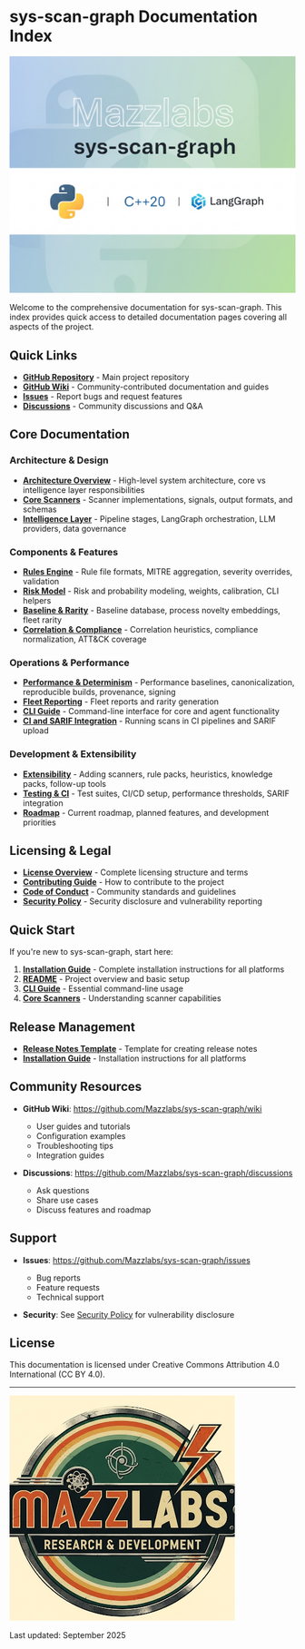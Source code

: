 # sys-scan-graph Documentation Index

![sys-scan-graph Badge](../../assets/sys-scan-graph_badge.jpg)

Welcome to the comprehensive documentation for sys-scan-graph. This index provides quick access to detailed documentation pages covering all aspects of the project.

## Quick Links

- **[GitHub Repository](https://github.com/Mazzlabs/sys-scan-graph)** - Main project repository
- **[GitHub Wiki](https://github.com/Mazzlabs/sys-scan-graph/wiki)** - Community-contributed documentation and guides
- **[Issues](https://github.com/Mazzlabs/sys-scan-graph/issues)** - Report bugs and request features
- **[Discussions](https://github.com/Mazzlabs/sys-scan-graph/discussions)** - Community discussions and Q&A

## Core Documentation

### Architecture & Design

- **[Architecture Overview](Architecture.md)** - High-level system architecture, core vs intelligence layer responsibilities
- **[Core Scanners](Core-Scanners.md)** - Scanner implementations, signals, output formats, and schemas
- **[Intelligence Layer](Intelligence-Layer.md)** - Pipeline stages, LangGraph orchestration, LLM providers, data governance

### Components & Features

- **[Rules Engine](Rules-Engine.md)** - Rule file formats, MITRE aggregation, severity overrides, validation
- **[Risk Model](Risk-Model.md)** - Risk and probability modeling, weights, calibration, CLI helpers
- **[Baseline & Rarity](Baseline-Rarity-Novelty.md)** - Baseline database, process novelty embeddings, fleet rarity
- **[Correlation & Compliance](Correlation-Compliance-ATTACK.md)** - Correlation heuristics, compliance normalization, ATT&CK coverage

### Operations & Performance

- **[Performance & Determinism](Performance-Determinism-Provenance.md)** - Performance baselines, canonicalization, reproducible builds, provenance, signing
- **[Fleet Reporting](Fleet-and-Rarity-Reporting.md)** - Fleet reports and rarity generation
- **[CLI Guide](CLI-Guide.md)** - Command-line interface for core and agent functionality
- **[CI and SARIF Integration](CI-and-SARIF-Integration.md)** - Running scans in CI pipelines and SARIF upload

### Development & Extensibility

- **[Extensibility](Extensibility.md)** - Adding scanners, rule packs, heuristics, knowledge packs, follow-up tools
- **[Testing & CI](Testing-and-CI.md)** - Test suites, CI/CD setup, performance thresholds, SARIF integration
- **[Roadmap](Roadmap.md)** - Current roadmap, planned features, and development priorities

## Licensing & Legal

- **[License Overview](License-Overview.md)** - Complete licensing structure and terms
- **[Contributing Guide](../../CONTRIBUTING.md)** - How to contribute to the project
- **[Code of Conduct](../../CODE_OF_CONDUCT.md)** - Community standards and guidelines
- **[Security Policy](../../SECURITY.md)** - Security disclosure and vulnerability reporting

## Quick Start

If you're new to sys-scan-graph, start here:

1. **[Installation Guide](Installation.md)** - Complete installation instructions for all platforms
2. **[README](../../README.md)** - Project overview and basic setup
3. **[CLI Guide](CLI-Guide.md)** - Essential command-line usage
4. **[Core Scanners](Core-Scanners.md)** - Understanding scanner capabilities

## Release Management

- **[Release Notes Template](../Release-Notes-Template.md)** - Template for creating release notes
- **[Installation Guide](Installation.md)** - Installation instructions for all platforms

## Community Resources

- **GitHub Wiki**: <https://github.com/Mazzlabs/sys-scan-graph/wiki>
  - User guides and tutorials
  - Configuration examples
  - Troubleshooting tips
  - Integration guides

- **Discussions**: <https://github.com/Mazzlabs/sys-scan-graph/discussions>
  - Ask questions
  - Share use cases
  - Discuss features and roadmap

## Support

- **Issues**: <https://github.com/Mazzlabs/sys-scan-graph/issues>
  - Bug reports
  - Feature requests
  - Technical support

- **Security**: See [Security Policy](../../SECURITY.md) for vulnerability disclosure

## License

This documentation is licensed under Creative Commons Attribution 4.0 International (CC BY 4.0).

---

![Mazzlabs Logo](../../assets/Mazzlabs.png)

Last updated: September 2025
